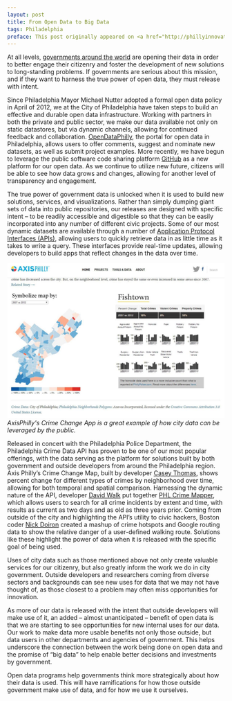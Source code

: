 ```yaml
---
layout: post
title: From Open Data to Big Data
tags: Philadelphia
preface: This post originally appeared on <a href="http://phillyinnovates.com/2014/01/14/from-open-data-to-big-data/">PhillyInnovates</a> during my time as a GIS Specialist on the City of Philadelphia Open Data Team
---
```

At all levels, [governments around the world](http://datacatalogs.org/) are opening their data in order to better engage their citizenry and foster the development of new solutions to long-standing problems. If governments are serious about this mission, and if they want to harness the true power of open data, they must release with intent.

Since Philadelphia Mayor Michael Nutter adopted a formal open data policy in April of 2012, we at the City of Philadelphia have taken steps to build an effective and durable open data infrastructure. Working with partners in both the private and public sector, we make our data available not only on static datastores, but via dynamic channels, allowing for continued feedback and collaboration. [OpenDataPhilly](http://www.opendataphilly.org/), the portal for open data in Philadelphia, allows users to offer comments, suggest and nominate new datasets, as well as submit project examples. More recently, we have begun to leverage the public software code sharing platform [GitHub](https://github.com/cityofphiladelphia) as a new platform for our open data. As we continue to utilize new future, citizens will be able to see how data grows and changes, allowing for another level of transparency and engagement.

The true power of government data is unlocked when it is used to build new solutions, services, and visualizations. Rather than simply dumping giant sets of data into public repositories, our releases are designed with specific intent – to be readily accessible and digestible so that they can be easily incorporated into any number of different civic projects. Some of our most dynamic datasets are available through a number of [Application Protocol Interfaces (APIs)](http://phlapi.com/), allowing users to quickly retrieve data in as little time as it takes to write a query. These interfaces provide real-time updates, allowing developers to build apps that reflect changes in the data over time.

![AxisPhilly RIP](/img/axis_crime.jpg)
_AxisPhilly's Crime Change App is a great example of how city data can be leveraged by the public._

Released in concert with the Philadelphia Police Department, the Philadelphia Crime Data API has proven to be one of our most popular offerings, with the data serving as the platform for solutions built by both government and outside developers from around the Philadelphia region. Axis Philly’s Crime Change Map, built by developer [Casey Thomas](https://github.com/caseypt), shows percent change for different types of crimes by neighborhood over time, allowing for both temporal and spatial comparison. Harnessing the dynamic nature of the API, developer [David Walk](https://github.com/davewalk) put together [PHL Crime Mapper](http://www.phlcrimemapper.com/), which allows users to search for all crime incidents by extent and time, with results as current as two days and as old as three years prior. Coming from outside of the city and highlighting the API’s utility to civic hackers, Boston coder [Nick Doiron](https://github.com/mapmeld) created a mashup of crime hotspots and Google routing data to show the relative danger of a user-defined walking route. Solutions like these highlight the power of data when it is released with the specific goal of being used.

Uses of city data such as those mentioned above not only create valuable services for our citizenry, but also greatly inform the work we do in city government. Outside developers and researchers coming from diverse sectors and backgrounds can see new uses for data that we may not have thought of, as those closest to a problem may often miss opportunities for innovation.

As more of our data is released with the intent that outside developers will make use of it, an added – almost unanticipated – benefit of open data is that we are starting to see opportunities for new internal uses for our data. Our work to make data more usable benefits not only those outside, but data users in other departments and agencies of government. This helps underscore the connection between the work being done on open data and the promise of “big data” to help enable better decisions and investments by government.

Open data programs help governments think more strategically about how their data is used. This will have ramifications for how those outside government make use of data, and for how we use it ourselves.
